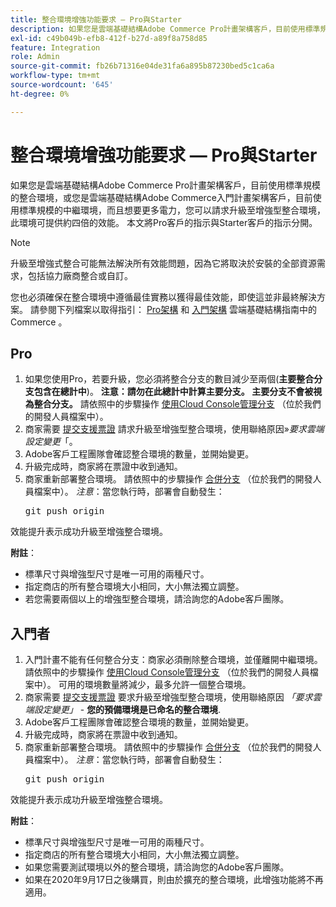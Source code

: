 ```yaml
---
title: 整合環境增強功能要求 — Pro與Starter
description: 如果您是雲端基礎結構Adobe Commerce Pro計畫架構客戶，目前使用標準規模的整合環境，或您是雲端基礎結構Adobe Commerce入門計畫架構客戶，目前使用標準規模的中繼環境，而且想要更多電力，您可以請求升級至增強型整合環境，此環境可提供約四倍的效能。 本文將Pro客戶的指示與Starter客戶的指示分開。
exl-id: c49b049b-efb8-412f-b27d-a89f8a758d85
feature: Integration
role: Admin
source-git-commit: fb26b71316e04de31fa6a895b87230bed5c1ca6a
workflow-type: tm+mt
source-wordcount: '645'
ht-degree: 0%

---
```


# 整合環境增強功能要求 — Pro與Starter

如果您是雲端基礎結構Adobe Commerce Pro計畫架構客戶，目前使用標準規模的整合環境，或您是雲端基礎結構Adobe Commerce入門計畫架構客戶，目前使用標準規模的中繼環境，而且想要更多電力，您可以請求升級至增強型整合環境，此環境可提供約四倍的效能。 本文將Pro客戶的指示與Starter客戶的指示分開。

>[!NOTE]
>
> 升級至增強式整合可能無法解決所有效能問題，因為它將取決於安裝的全部資源需求，包括協力廠商整合或自訂。
>
> 您也必須確保在整合環境中遵循最佳實務以獲得最佳效能，即使這並非最終解決方案。 請參閱下列檔案以取得指引： [Pro架構](https://experienceleague.adobe.com/en/docs/commerce-cloud-service/user-guide/architecture/pro-architecture#integration-environment) 和 [入門架構](https://experienceleague.adobe.com/en/docs/commerce-cloud-service/user-guide/architecture/starter-architecture#staging-environment) 雲端基礎結構指南中的Commerce 。

## Pro

1. 如果您使用Pro，若要升級，您必須將整合分支的數目減少至兩個(**主要整合分支包含在總計中**)。 **注意：請勿在此總計中計算主要分支。 主要分支不會被視為整合分支。** 請依照中的步驟操作 [使用Cloud Console管理分支](https://experienceleague.adobe.com/docs/commerce-cloud-service/user-guide/project/console-branches.html) （位於我們的開發人員檔案中）。
1. 商家需要 [提交支援票證](/help/help-center-guide/help-center/magento-help-center-user-guide.md#submit-ticket) 請求升級至增強型整合環境，使用聯絡原因»*要求雲端設定變更*「。
1. Adobe客戶工程團隊會確認整合環境的數量，並開始變更。
1. 升級完成時，商家將在票證中收到通知。
1. 商家重新部署整合環境。 請依照中的步驟操作 [合併分支](https://devdocs.magento.com/cloud/env/environments-start.html#merge) （位於我們的開發人員檔案中）。 *注意*：當您執行時，部署會自動發生： <pre>git push origin <branch-name></pre>

效能提升表示成功升級至增強整合環境。

**附註**：

* 標準尺寸與增強型尺寸是唯一可用的兩種尺寸。
* 指定商店的所有整合環境大小相同，大小無法獨立調整。
* 若您需要兩個以上的增強型整合環境，請洽詢您的Adobe客戶團隊。

## 入門者

1. 入門計畫不能有任何整合分支：商家必須刪除整合環境，並僅離開中繼環境。 請依照中的步驟操作 [使用Cloud Console管理分支](https://experienceleague.adobe.com/docs/commerce-cloud-service/user-guide/project/console-branches.html) （位於我們的開發人員檔案中）。 可用的環境數量將減少，最多允許一個整合環境。
1. 商家需要 [提交支援票證](/help/help-center-guide/help-center/magento-help-center-user-guide.md#submit-ticket) 要求升級至增強型整合環境，使用聯絡原因 *「要求雲端設定變更」* -  **您的預備環境是已命名的整合環境**.
1. Adobe客戶工程團隊會確認整合環境的數量，並開始變更。
1. 升級完成時，商家將在票證中收到通知。
1. 商家重新部署整合環境。 請依照中的步驟操作 [合併分支](https://devdocs.magento.com/cloud/env/environments-start.html#merge) （位於我們的開發人員檔案中）。 *注意*：當您執行時，部署會自動發生： <pre>git push origin <branch-name></pre>

效能提升表示成功升級至增強整合環境。

**附註**：

* 標準尺寸與增強型尺寸是唯一可用的兩種尺寸。
* 指定商店的所有整合環境大小相同，大小無法獨立調整。
* 如果您需要測試環境以外的整合環境，請洽詢您的Adobe客戶團隊。
* 如果在2020年9月17日之後購買，則由於擴充的整合環境，此增強功能將不再適用。
